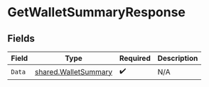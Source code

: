 # GetWalletSummaryResponse


## Fields

| Field                                                               | Type                                                                | Required                                                            | Description                                                         |
| ------------------------------------------------------------------- | ------------------------------------------------------------------- | ------------------------------------------------------------------- | ------------------------------------------------------------------- |
| `Data`                                                              | [shared.WalletSummary](../../../pkg/models/shared/walletsummary.md) | :heavy_check_mark:                                                  | N/A                                                                 |